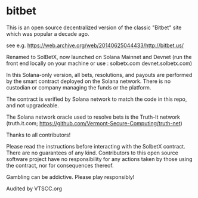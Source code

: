 # bitbet


This is an open source decentralized version of the classic "Bitbet" site which was popular a decade ago.  

see e.g. https://web.archive.org/web/20140625044433/http://bitbet.us/


Renamed to SolBetX, now launched on Solana Mainnet and Devnet 
(run the front end locally on your machine or use :  solbetx.com    devnet.solbetx.com)  


In this Solana-only version, all bets, resolutions, and payouts are performed by the smart contract deployed on the Solana network. 
There is no custodian or company managing the funds or the platform.  

The contract is verified by Solana network to match the code in this repo, and not upgradeable.

The Solana network oracle used to resolve bets is the Truth-It network (truth.it.com;  https://github.com/Vermont-Secure-Computing/truth-net)

Thanks to all contributors!  

Please read the instructions before interacting with the SolbetX contract.  There are no guarantees of any kind. 
Contributors to this open source software project have no responsibility for any actions taken by those using the contract, 
nor for consequences thereof. 

Gambling can be addictive.  Please play responsibly!

Audited by VTSCC.org
